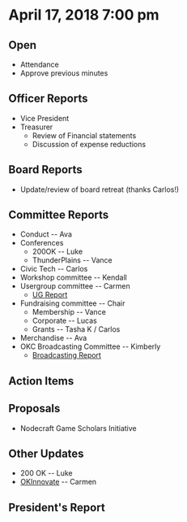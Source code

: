 # April 17, 2018 7:00 pm

## Open
* Attendance
* Approve previous minutes

## Officer Reports
* Vice President
* Treasurer
    - Review of Financial statements
    - Discussion of expense reductions

## Board Reports
* Update/review of board retreat (thanks Carlos!)

## Committee Reports

* Conduct -- Ava
* Conferences
    - 200OK -- Luke
    - ThunderPlains -- Vance
* Civic Tech -- Carlos
* Workshop committee -- Kendall
* Usergroup committee -- Carmen
    - [UG Report](./committee_reports/04_usergroup.md)
* Fundraising committee -- Chair
    - Membership -- Vance
    - Corporate -- Lucas
    - Grants -- Tasha K / Carlos
* Merchandise -- Ava
* OKC Broadcasting Committee -- Kimberly
    - [Broadcasting Report](./committee_reports/04_broadcasting.md)

## Action Items

## Proposals
* Nodecraft Game Scholars Initiative

## Other Updates
* 200 OK -- Luke
* [OKInnovate](https://www.okinnovate.com/) -- Carmen

## President's Report 

